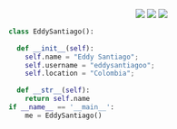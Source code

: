 <!-- <h1 align="center">
  <b>Abhigyan Trips</b>
</h1>

Heya! I'm Abhigyan Tripathi, a student currently living in Mumbai, India. I'm preparing for 
<a href="https://en.wikipedia.org/wiki/Joint_Entrance_Examination">JEE</a>, 
and learning programming through small projects  on the side.

<br> -->

<p>
<div align="center">
  <img src="https://img.shields.io/badge/-HTML-c58545?style=for-the-badge&logo=html5&logoColor=c58545&labelColor=282828">
  <img src="https://img.shields.io/badge/-CSS-177096?style=for-the-badge&logo=css3&logoColor=177096&labelColor=282828">
  <img src="https://img.shields.io/badge/-JavaScript-d1a01f?style=for-the-badge&logo=javascript&logoColor=d1a01f&labelColor=282828"> 
</div>
</p>

```python
class EddySantiago():
    
  def __init__(self):
    self.name = "Eddy Santiago";
    self.username = "eddysantiagoo";
    self.location = "Colombia";
  
  def __str__(self):
    return self.name
if __name__ == '__main__':
    me = EddySantiago()
```
<!--
<div align="center">
  <a href="https://open.spotify.com/user/s4ntiag00">
    <img src="https://readme-spotify-tingz.vercel.app/api/now-playing">
    <img src="![Alt text](https://spotify-recently-played-readme.vercel.app/api?user=s4ntiag00&unique={true|1|on|yes})">
  </a>
</div> -->

